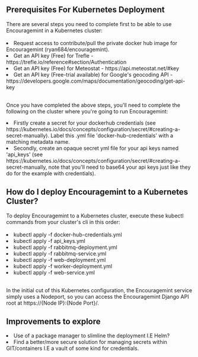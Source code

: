 <h2>Prerequisites For Kubernetes Deployment</h2>
There are several steps you need to complete first to be able to use Encouragemint in a Kubernetes cluster:<br><br>

<li>Request access to contribute/pull the private docker hub image for Encouragemint (ryan684/encouragemint).</li>
<li>Get an API key (Free) for Trefle - https://trefle.io/reference#section/Authentication</li>
<li>Get an API key (Free) for Meteostat - https://api.meteostat.net/#key</li>
<li>Get an API key (Free-trial available) for Google's geocoding API -
https://developers.google.com/maps/documentation/geocoding/get-api-key</li><br>

Once you have completed the above steps, you'll need to complete the following on the cluster where you're going to
run Encouragemint:<br>

<li>Firstly create a secret for your dockerhub credentials (see
https://kubernetes.io/docs/concepts/configuration/secret/#creating-a-secret-manually). Label this .yml file
'docker-hub-credentials' with a matching metadata name.</li>
<li>Secondly, create an opaque secret yml file for your api keys named 'api_keys'
(see https://kubernetes.io/docs/concepts/configuration/secret/#creating-a-secret-manually, note that you'll need
to base64 your api keys just like they do for the example with credentials).</li>

<h2>How do I deploy Encouragemint to a Kubernetes Cluster?</h2>
To deploy Encouragemint to a Kubernetes cluster, execute these kubectl commands from your cluster's
cli in this order:<br><br>

<li>kubectl apply -f docker-hub-credentials.yml</li>
<li>kubectl apply -f api_keys.yml</li>
<li>kubectl apply -f rabbitmq-deployment.yml</li>
<li>kubectl apply -f rabbitmq-service.yml</li>
<li>kubectl apply -f web-deployment.yml</li>
<li>kubectl apply -f worker-deployment.yml</li>
<li>kubectl apply -f web-service.yml</li><br>

In the initial cut of this Kubernetes configuration, the Encouragemint service simply uses a Nodeport, so you
can access the Encouragemint Django API root at https://{Node IP}:{Node Port}/.

<h2>Improvements to explore</h2>
<li>Use of a package manager to slimline the deployment I.E Helm?</li>
<li>Find a better/more secure solution for managing secrets within GIT/containers I.E a vault of some kind
for credentials.</li>